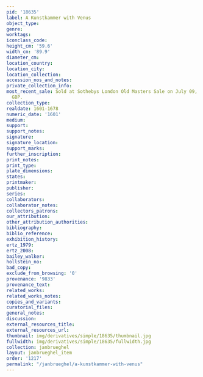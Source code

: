 ```yaml
---
pid: '18635'
label: A Kunstkammer with Venus
object_type:
genre:
worktags:
iconclass_code:
height_cm: '59.6'
width_cm: '89.9'
diameter_cm:
location_country:
location_city:
location_collection:
accession_nos_and_notes:
private_collection_info:
most_recent_sale: Sold at Sothebys London Old Masters Sale on July 09, 2014 for 158,500
  GBP.
collection_type:
realdate: 1601-1678
numeric_date: '1601'
medium:
support:
support_notes:
signature:
signature_location:
support_marks:
further_inscription:
print_notes:
print_type:
plate_dimensions:
states:
printmaker:
publisher:
series:
collaborators:
collaborator_notes:
collectors_patrons:
our_attribution:
other_attribution_authorities:
bibliography:
biblio_reference:
exhibition_history:
ertz_1979:
ertz_2008:
bailey_walker:
hollstein_no:
bad_copy:
exclude_from_browsing: '0'
provenance: '9833'
provenance_text:
related_works:
related_works_notes:
copies_and_variants:
curatorial_files:
general_notes:
discussion:
external_resources_title:
external_resources_url:
thumbnail: img/derivatives/simple/18635/thumbnail.jpg
fullwidth: img/derivatives/simple/18635/fullwidth.jpg
collection: janbrueghel
layout: janbrueghel_item
order: '1217'
permalink: "/janbrueghel/a-kunstkammer-with-venus"
---
```

